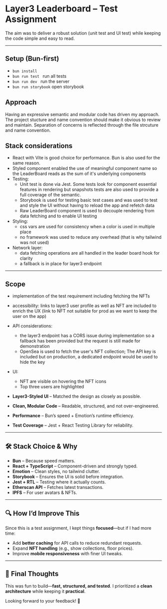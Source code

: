 # **Layer3 Leaderboard – Test Assignment**  

The aim was to deliver a robust solution (unit test and UI test) while keeping the code simple and easy to read.

---

## **Setup (Bun-first)**  

- ```bun install ```
- ```bun run test ``` run all tests
- ```bun run dev ``` run the server
- ```bun run storybook``` open storybook


## Approach
Having an expressive semantic and modular code has driven my approach. The project stucture and name convention should make it obvious to review and maintain. Separation of concerns is reflected through the file strcuture and name convention.

## Stack considerations
- React with Vite is good choice for performance. Bun is also used for the same reason.
- Styled component enabled the use of meaningful component name so the LeaderBoard reads as the sum of it's underlying components
- Testing: 
  - Unit test is done via Jest. Some tests look for component essential features in rendering but snapshots tests are also used to provide a full coverage of the semantic.
  - Storybook is used for testing basic test cases and was used to test and style the UI without having to reload the app and refetch data
  - Raw LeaderBoard component is used to decouple rendering from data fetching and to enable UI testing
- Styling:
  - css vars are used for consistency when a color is used in multiple place
  - no framework was used to reduce any overhead (that is why tailwind was not used)
- Network layer:
  - data fetching operations are all handled in the leader board hook for clarity
  - a fallback is in place for layer3 endpoint

---

## Scope

- implementation of the test requirement including fetching the NFTs
- accessibility: links to layer3 user profile as well as NFT are included to enrich the UX (link to NFT not suitable for prod as we want to keep the user on the app)
- API considerations:
  - the layer3 endpoint has a CORS issue during implementation so a fallback has been provided but the request is still made for demonstration
  - OpenSea is used to fetch the user's NFT collection; The API key is included but on production, a dedicated endpoint would be used to hide the key
- UI:
  - NFT are visible on hovering the NFT icons
  - Top three users are highlighted

- **Layer3-Styled UI** – Matched the design as closely as possible.  
- **Clean, Modular Code** – Readable, structured, and not over-engineered.  
- **Performance** – Bun’s speed + Emotion’s runtime efficiency.  
- **Test Coverage** – Jest + React Testing Library for reliability.  

---

## 🛠 **Stack Choice & Why**  

- **Bun** – Because speed matters.  
- **React + TypeScript** – Component-driven and strongly typed.  
- **Emotion** – Clean styles, no tailwind clutter.  
- **Storybook** – Ensures the UI is solid before integration.  
- **Jest + RTL** – Testing where it actually counts.  
- **Etherscan API** – Fetches latest transactions.  
- **IPFS** – For user avatars & NFTs.  

---

## 🔍 **How I’d Improve This**  

Since this is a test assignment, I kept things **focused**—but if I had more time:  
- Add **better caching** for API calls to reduce redundant requests.  
- Expand **NFT handling** (e.g., show collections, floor prices).  
- Improve **mobile responsiveness** with finer UI tweaks.  

---

## 🤝 **Final Thoughts**  

This was fun to build—**fast, structured, and tested**. I prioritized a **clean architecture** while keeping it **practical**.  

Looking forward to your feedback! 🚀  
